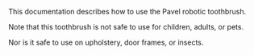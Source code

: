 This documentation describes how to use the Pavel robotic toothbrush.

Note that this toothbrush is not safe to use for children, adults, or pets.

Nor is it safe to use on upholstery, door frames, or insects.